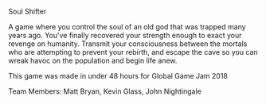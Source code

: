 Soul Shifter

A game where you control the soul of an old god that was trapped many years ago. You've finally recovered your strength enough to exact your revenge on humanity. Transmit your consciousness between the mortals who are attempting to prevent your rebirth, and escape the cave so you can wreak havoc on the population and begin life anew.

This game was made in under 48 hours for Global Game Jam 2018

Team Members:
	Matt Bryan, Kevin Glass, John Nightingale

